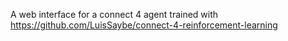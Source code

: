 A web interface for a connect 4 agent trained with https://github.com/LuisSaybe/connect-4-reinforcement-learning
